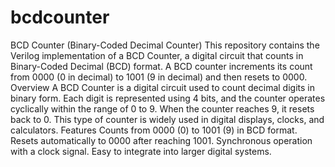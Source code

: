 # bcdcounter
BCD Counter (Binary-Coded Decimal Counter)
This repository contains the Verilog implementation of a BCD Counter, a digital circuit that counts in Binary-Coded Decimal (BCD) format. A BCD counter increments its count from 0000 (0 in decimal) to 1001 (9 in decimal) and then resets to 0000.
Overview
A BCD Counter is a digital circuit used to count decimal digits in binary form. Each digit is represented using 4 bits, and the counter operates cyclically within the range of 0 to 9. When the counter reaches 9, it resets back to 0. This type of counter is widely used in digital displays, clocks, and calculators.
Features
Counts from 0000 (0) to 1001 (9) in BCD format.
Resets automatically to 0000 after reaching 1001.
Synchronous operation with a clock signal.
Easy to integrate into larger digital systems.
